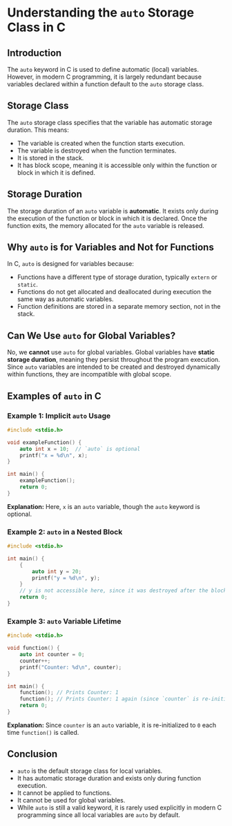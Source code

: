 # Understanding the `auto` Storage Class in C

## Introduction
The `auto` keyword in C is used to define automatic (local) variables. However, in modern C programming, it is largely redundant because variables declared within a function default to the `auto` storage class.

## Storage Class
The `auto` storage class specifies that the variable has automatic storage duration. This means:
- The variable is created when the function starts execution.
- The variable is destroyed when the function terminates.
- It is stored in the stack.
- It has block scope, meaning it is accessible only within the function or block in which it is defined.

## Storage Duration
The storage duration of an `auto` variable is **automatic**. It exists only during the execution of the function or block in which it is declared. Once the function exits, the memory allocated for the `auto` variable is released.

## Why `auto` is for Variables and Not for Functions
In C, `auto` is designed for variables because:
- Functions have a different type of storage duration, typically `extern` or `static`.
- Functions do not get allocated and deallocated during execution the same way as automatic variables.
- Function definitions are stored in a separate memory section, not in the stack.

## Can We Use `auto` for Global Variables?
No, we **cannot** use `auto` for global variables. Global variables have **static storage duration**, meaning they persist throughout the program execution. Since `auto` variables are intended to be created and destroyed dynamically within functions, they are incompatible with global scope.

## Examples of `auto` in C

### Example 1: Implicit `auto` Usage
```c
#include <stdio.h>

void exampleFunction() {
    auto int x = 10;  // `auto` is optional
    printf("x = %d\n", x);
}

int main() {
    exampleFunction();
    return 0;
}
```
**Explanation:** Here, `x` is an `auto` variable, though the `auto` keyword is optional.

### Example 2: `auto` in a Nested Block
```c
#include <stdio.h>

int main() {
    {
        auto int y = 20;
        printf("y = %d\n", y);
    }
    // y is not accessible here, since it was destroyed after the block ended.
    return 0;
}
```

### Example 3: `auto` Variable Lifetime
```c
#include <stdio.h>

void function() {
    auto int counter = 0;
    counter++;
    printf("Counter: %d\n", counter);
}

int main() {
    function(); // Prints Counter: 1
    function(); // Prints Counter: 1 again (since `counter` is re-initialized each time)
    return 0;
}
```
**Explanation:** Since `counter` is an `auto` variable, it is re-initialized to `0` each time `function()` is called.

## Conclusion
- `auto` is the default storage class for local variables.
- It has automatic storage duration and exists only during function execution.
- It cannot be applied to functions.
- It cannot be used for global variables.
- While `auto` is still a valid keyword, it is rarely used explicitly in modern C programming since all local variables are `auto` by default.

